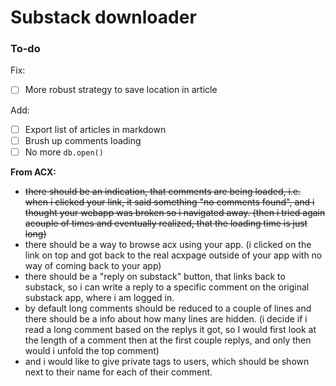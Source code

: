 # Substack downloader

### To-do

Fix:

- [ ] More robust strategy to save location in article

Add:

- [ ] Export list of articles in markdown
- [ ] Brush up comments loading
- [ ] No more `db.open()`

**From ACX:**
- ~~there should be an indication, that comments are being loaded, i.e. when i clicked your link, it said something "no comments found", and i thought your webapp was broken so i navigated away. (then i tried again acouple of times and eventually realized, that the loading time is just long)~~
- there should be a way to browse acx using your app. (i clicked on the link on top and got back to the real acxpage outside of your app with no way of coming back to your app)
- there should be a "reply on substack" button, that links back to substack, so i can write a reply to a specific comment on the original substack app, where i am logged in.
- by default long comments should be reduced to a couple of lines and there should be a info about how many lines are hidden. (i decide if i read a long comment based on the replys it got, so I would first look at the length of a comment then at the first couple replys, and only then would i unfold the top comment)
- and i would like to give private tags to users, which should be shown next to their name for each of their comment.
